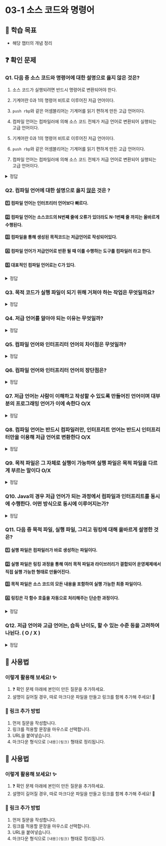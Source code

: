 # 03-1 소스 코드와 명령어

## 📌 학습 목표

- 해당 챕터의 개념 정리

## ❓ 확인 문제

### Q1. 다음 중 **소스 코드와 명령어에 대한 설명으로 옳지 않은 것**은?

1.  소스 코드가 실행되려면 반드시 명령어로 변환되어야 한다.

2.  기계어란 0과 1의 명령어 비트로 이루어진 저급 언어이다.
3.  `push rbp`와 같은 어셈블리어는 기계어를 읽기 편하게 만든 고급 언어이다.
4.  컴파일 언어는 컴파일러에 의해 소스 코드 전체가 저급 언어로 변환되어 실행되는 고급 언어이다.

2. 기계어란 0과 1의 명령어 비트로 이루어진 저급 언어이다.
3. `push rbp`와 같은 어셈블리어는 기계어를 읽기 편하게 만든 고급 언어이다.
4. 컴파일 언어는 컴파일러에 의해 소스 코드 전체가 저급 언어로 변환되어 실행되는 고급 언어이다.


<details>
<summary>정답</summary>

③ push rbp와 같은 어셈블리어는 기계어를 읽기 편하게 만든 고급 언어이다.

**[해설]**


- **① 소스 코드가 실행되려면 반드시 명령어로 변환되어야 한다.** ✅

  - 컴퓨터는 **소스 코드(C, Java, Python 등)**를 직접 실행할 수 없으며,반드시 **기계어(0과 1로 구성된 명령어)**로 변환되어야 한다.

  - 이 변환 과정은 **컴파일러, 인터프리터, 어셈블러** 등의 프로그램에 의해 수행된다.

- **② 기계어란 0과 1의 명령어 비트로 이루어진 저급 언어이다.** ✅

  - **기계어(Machine Code)**는 CPU가 직접 해석하고 실행할 수 있는 **이진 코드(0과 1의 조합)**로 구성된다.
  - 기계어는 CPU의 아키텍처에 따라 다르며, 사람이 이해하기 어렵기 때문에 **어셈블리어(Assembly Language)**가 도입되었다.

- **③ `push rbp`와 같은 어셈블리어는 기계어를 읽기 편하게 만든 고급 언어이다.** ❌

  - \*어셈블리어(Assembly Language)**는 기계어와 거의 1:1로 대응되는 **저급 언어(Low-Level Language)\*\*이다.
  - \*고급 언어(High-Level Language)\*\*는 사람이 이해하기 쉽게 설계된 프로그래밍 언어(예: C, Java, Python)이다.
  - `push rbp`와 같은 어셈블리어 명령어는 고급 언어가 아니라 **기계어를 사람이 좀 더 읽기 쉽게 만든 저급 언어**이다.

- **④ 컴파일 언어는 컴파일러에 의해 소스 코드 전체가 저급 언어로 변환되어 실행되는 고급 언어이다.** ✅
  - \*컴파일러(Compiler)**는 소스 코드 전체를 한 번에 **기계어(저급 언어)\*\*로 변환하여 실행 파일을 만든다.
  - 대표적인 컴파일 언어: **C, C++, Java(바이트코드 변환 후 실행)**
  - 반면 **인터프리터 언어(Python, JavaScript 등)**는 코드를 한 줄씩 실행하는 방식이다.

- **① 소스 코드가 실행되려면 반드시 명령어로 변환되어야 한다.** ✅ 
    
    - 컴퓨터는 **소스 코드(C, Java, Python 등)**를 직접 실행할 수 없으며,반드시 **기계어(0과 1로 구성된 명령어)**로 변환되어야 한다.

    - 이 변환 과정은 **컴파일러, 인터프리터, 어셈블러** 등의 프로그램에 의해 수행된다.
- **② 기계어란 0과 1의 명령어 비트로 이루어진 저급 언어이다.** ✅
    
    - **기계어(Machine Code)**는 CPU가 직접 해석하고 실행할 수 있는 **이진 코드(0과 1의 조합)**로 구성된다.
    - 기계어는 CPU의 아키텍처에 따라 다르며, 사람이 이해하기 어렵기 때문에 **어셈블리어(Assembly Language)**가 도입되었다.

- **③ `push rbp`와 같은 어셈블리어는 기계어를 읽기 편하게 만든 고급 언어이다.** ❌
    
    - *어셈블리어(Assembly Language)**는 기계어와 거의 1:1로 대응되는 **저급 언어(Low-Level Language)**이다.
    - *고급 언어(High-Level Language)**는 사람이 이해하기 쉽게 설계된 프로그래밍 언어(예: C, Java, Python)이다.
    - `push rbp`와 같은 어셈블리어 명령어는 고급 언어가 아니라 **기계어를 사람이 좀 더 읽기 쉽게 만든 저급 언어**이다.

- **④ 컴파일 언어는 컴파일러에 의해 소스 코드 전체가 저급 언어로 변환되어 실행되는 고급 언어이다.** ✅
    
    - *컴파일러(Compiler)**는 소스 코드 전체를 한 번에 **기계어(저급 언어)**로 변환하여 실행 파일을 만든다.
    - 대표적인 컴파일 언어: **C, C++, Java(바이트코드 변환 후 실행)**
    - 반면 **인터프리터 언어(Python, JavaScript 등)**는 코드를 한 줄씩 실행하는 방식이다.


---

</details>


### Q2. 컴파일 언어에 대한 설명으로 옳지 <U>않은</U> 것은 ?

#### 1️⃣ 컴파일 언어는 인터프리터 언어보다 빠르다.

#### 2️⃣ 컴파일 언어는 소스코드의 N번째 줄에 오류가 있더라도 N-1번째 줄 까지는 올바르게 수행된다.

#### 3️⃣ 컴파일을 통해 생성된 목적코드는 저급언어로 작성되어있다.

#### 4️⃣ 컴파일 언어가 저급언어로 반환 될 때 이를 수행하는 도구를 컴파일러 라고 한다.

#### 5️⃣ 대표적인 컴파일 언어로는 C가 있다.

<details>
<summary>정답</summary>

#### 2️⃣ 컴파일 언어는 소스코드의 N번째 줄에 오류가 있더라도 N-1번째 줄 까지는 올바르게 수행된다.

**[해설✏️]**

#### 컴파일 언어는 컴파일러가 소스코드 내에서 오류를 하나라도 발견하면 해당 소스코드는 컴파일에 실패란다.

</details>

### Q3. 목적 코드가 실행 파일이 되기 위해 거쳐야 하는 작업은 무엇일까요?

<details>
<summary>정답</summary>

#### 링킹 : 오브젝트 파일(Object File)이 실행 파일이 되기 위해 다른 프로그램 또는 라이브러리를 가지고 오는 과정

- 정적 링킹(Static Linking): 실행 파일 만들 때 프로그램에서 사용하는 모든 라이브러리 모튤 복사하는 방법
- 동적 링킹(Dynamic Linking): 실행 파일을 만들 때 프로그램에서 사용하는 모든 라이브러리 모듈을 복사하지 않고 모듈의 주소만 가지고 있음, 런타임에 실행 파일과 라이브러리가 메모리에 위치될 때 해당 모듈 주소로 가서 필요한 것 가져오는 방법

</details>


### Q4. 저급 언어를 알아야 되는 이유는 무엇일까?

<details>
<summary>정답</summary>

#### 어떠한 개발자를 희망하는지에 따라 저급언어의 중요성이 달라진다. 하드웨어와 밀접하게 맞닿아 있는 프로그램을 개발하는 개발자들은 어셈블리어를 많이 이용하기에 저급 언어에 대한 이해가 필요하다!

- 책에서는 임베디드 개발자, 게임 개발자, 정보 보안 분야에서 어셈블리어를 많이 사용한다고 나와있다. 추가적으로 C나 C++코드로 작성한 프로그램의 성능을 최적화하기 위하여 어셈블리어가 쓰이고 드라이버 및 하드웨어를 직접 제어하는 상황에서 어셈블리어가 사용된다고 확인할 수 있었다.

</details>

### Q5. 컴파일 언어와 인터프리터 언어의 차이점은 무엇일까?

<details>
<summary>정답</summary>

#### 컴파일 언어는 컴파일러에 의해 소스 코드 전체가 저급 언어로 변환되어 실행되는 고급언어로 소스코드 전체를 훑어보며 저급언어로 컴파일한다. 인터프리터 언어는 한 줄씩 저급언어로 변환된다. 컴파일 언어와 달리 한 줄씩 실행하기 때문에 소스 코드 전체를 저급 언어로 변환하는 시간을 기다릴 필요가 없다는 것이 특징이다.

</details>

### Q6. 컴파일 언어와 인터프리터 언어의 장단점은?

<details>
<summary>정답</summary>

#### 컴파일 언어 : 빠른 실행 속도가 장점이나 컴파일 시간이 오래 걸린다.

#### 인터프리터 언어 : 디버깅이 쉽다는 것이 장점이나 실행속도가 느리다

- 컴파일이 수행된 뒤 나온 목적 코드는 컴퓨터가 이해하고 실행할 수 있는 저급 언어인 반면, 인터프리터 언어는 소스 코드 마지막까지 한 줄씩 저급언어로 해석하며 실행해야 하기에 속도가 느리다. 그렇지만 컴파일 언어는 코드의 전체를 컴파일해야 하기에 컴파일 시간이 오래 걸린다. 인터프리터 언어는 한 줄씩 실행하기에 N번째에 오류가 있더라도, 그 전의 N-1번째 줄까지는 올바르게 수행되기에 디버깅이 쉽다는 것이 장점이다.

</details>

### Q7. 저급 언어는 사람이 이해하고 작성할 수 있도록 만들어진 언어이며 대부분의 프로그래밍 언어가 이에 속한다 O/X

<details>
<summary>정답</summary>

#### X

이는 고급 언어에 대한 설명

</details>

### Q8. 컴파일 언어는 반드시 컴파일러만, 인터프리트 언어는 반드시 인터프리터만을 이용해 저급 언어로 변환한다 O/X

<details>
<summary>정답</summary>

#### X

- C/C++ 같이 명백히 나눌 수 있는 언어도 존재하나 Python 이라고 컴파일을 안하지도 않고 Java의 경우 컴파일러와 인터프리터가 동시에 동작한다.

</details>

### Q9. 목적 파일은 그 자체로 실행이 가능하며 실행 파일은 목적 파일을 다르게 부르는 말이다 O/X

<details>
<summary>정답</summary>

#### x

목적 파일만으론 명령을 실행할 수 없으며 외부 기능들과 연결짓는 Linking 작업 이후에 실행 파일이 생성된다.
</details>

### Q10. Java의 경우 저급 언어가 되는 과정에서 컴파일과 인터프리트를 동시에 수행한다. 어떤 방식으로 동시에 이루어지는가?

<details>
<summary>정답</summary>

- Java 소스 코드는 컴파일되어 플랫폼 독립적인 중간 코드 ‘바이트코드’로 변환되고, 이후 JVM이 실행 시에 이를 인터프리트하여 실행한다. 이와 같이 컴파일과 인터프리트가 결합된 방식은 **플랫폼 독립성**과 **실행 효율성**을 동시에 충족한다는 장점이 있다. 

</details>

### Q11. 다음 중 목적 파일, 실행 파일, 그리고 링킹에 대해 올바르게 설명한 것은?

#### 1️⃣ 실행 파일은 컴파일러가 바로 생성하는 파일이다.
#### 2️⃣ 실행 파일은 링킹 과정을 통해 여러 목적 파일과 라이브러리가 결합되어 운영체제에서 직접 실행 가능한 형태로 만들어진다. 
#### 3️⃣ 목적 파일은 소스 코드의 모든 내용을 포함하여 실행 가능한 최종 파일이다. 
#### 4️⃣ 링킹은 각 함수 호출을 자동으로 처리해주는 단순한 과정이다. 

<details>
<summary>정답</summary>

#### 2️⃣ 실행 파일은 링킹 과정을 통해 여러 목적 파일과 라이브러리가 결합되어 운영체제에서 직접 실행 가능한 형태로 만들어진다. 

**[해설]**

#### 목적 파일은 소스 코드를 컴파일한 후 생성되며, 여러 목적 파일과 라이브러리를 결합해야만 실행 파일로 완성된다. 
#### 링킹 과정은 이들 목적 파일과 라이브러리를 하나로 결합하고, 심볼 해석과 주소 재배치 등의 복잡한 작업을 통해 최종 실행 파일을 생성하는 역할이다.

</details>

### Q12. 저급 언어와 고급 언어는, 습득 난이도, 할 수 있는 수준 등을 고려하여 나뉜다. ( O / X )

<details>
<summary>정답</summary>

#### X 

**[해설]**

#### 저급 언어와 고급 언어는, 컴퓨터가 이해할 수 있냐 없냐에 따라 나눈 언어이다. 컴퓨터가 이해할 수 있고, 실행할 수 있는 언어를 저급언어, 그렇지 않고, 사람이 쉽게 명령을 내리기 위한 언어가 고급 언어이다.

</details>



## 📝 사용법

### 이렇게 활용해 보세요! ✨

1. ❓ 확인 문제 아래에 본인이 만든 질문을 추가하세요.
2. 설명이 길어질 경우, 따로 마크다운 파일을 만들고 링크를 함께 추가해 주세요! 🔗

### 🔗 링크 추가 방법

1. 먼저 질문을 작성합니다.
2. 링크를 적용할 문장을 마우스로 선택합니다.
3. URL을 붙여넣습니다.
4. 마크다운 형식으로 `[내용](링크)` 형태로 정리됩니다.


## 📝 사용법  
### 이렇게 활용해 보세요! ✨  
1. ❓ 확인 문제 아래에 본인이 만든 질문을 추가하세요.  
2. 설명이 길어질 경우, 따로 마크다운 파일을 만들고 링크를 함께 추가해 주세요! 🔗  

### 🔗 링크 추가 방법  
1. 먼저 질문을 작성합니다.  
2. 링크를 적용할 문장을 마우스로 선택합니다.  
3. URL을 붙여넣습니다.  
4. 마크다운 형식으로 `[내용](링크)` 형태로 정리됩니다.  

